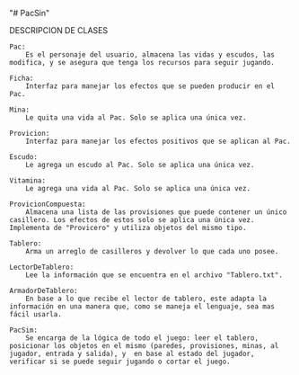 "# PacSin" 


DESCRIPCION DE CLASES

    Pac:
        Es el personaje del usuario, almacena las vidas y escudos, las modifica, y se asegura que tenga los recursos para seguir jugando.

    Ficha:
        Interfaz para manejar los efectos que se pueden producir en el Pac.

    Mina:
        Le quita una vida al Pac. Solo se aplica una única vez.

    Provicion:
        Interfaz para manejar los efectos positivos que se aplican al Pac.

    Escudo:
        Le agrega un escudo al Pac. Solo se aplica una única vez.

    Vitamina:
        Le agrega una vida al Pac. Solo se aplica una única vez.

    ProvicionCompuesta:
        Almacena una lista de las provisiones que puede contener un único casillero. Los efectos de estos solo se aplica una única vez. Implementa de "Provicero" y utiliza objetos del mismo tipo.

    Tablero:
        Arma un arreglo de casilleros y devolver lo que cada uno posee.

    LectorDeTablero:
        Lee la información que se encuentra en el archivo "Tablero.txt".

    ArmadorDeTablero:
        En base a lo que recibe el lector de tablero, este adapta la información en una manera que, como se maneja el lenguaje, sea mas fácil usarla.

    PacSim:
        Se encarga de la lógica de todo el juego: leer el tablero, posicionar los objetos en el mismo (paredes, provisiones, minas, al jugador, entrada y salida), y  en base al estado del jugador, verificar si se puede seguir jugando o cortar el juego.

